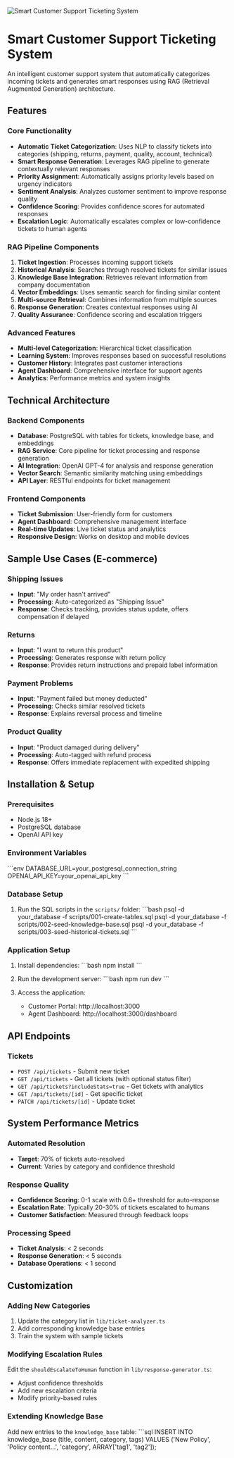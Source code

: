 ![Smart Customer Support Ticketing System](/public/image.png.png)

# Smart Customer Support Ticketing System

An intelligent customer support system that automatically categorizes incoming tickets and generates smart responses using RAG (Retrieval Augmented Generation) architecture.

## Features

### Core Functionality
- **Automatic Ticket Categorization**: Uses NLP to classify tickets into categories (shipping, returns, payment, quality, account, technical)
- **Smart Response Generation**: Leverages RAG pipeline to generate contextually relevant responses
- **Priority Assignment**: Automatically assigns priority levels based on urgency indicators
- **Sentiment Analysis**: Analyzes customer sentiment to improve response quality
- **Confidence Scoring**: Provides confidence scores for automated responses
- **Escalation Logic**: Automatically escalates complex or low-confidence tickets to human agents

### RAG Pipeline Components
1. **Ticket Ingestion**: Processes incoming support tickets
2. **Historical Analysis**: Searches through resolved tickets for similar issues
3. **Knowledge Base Integration**: Retrieves relevant information from company documentation
4. **Vector Embeddings**: Uses semantic search for finding similar content
5. **Multi-source Retrieval**: Combines information from multiple sources
6. **Response Generation**: Creates contextual responses using AI
7. **Quality Assurance**: Confidence scoring and escalation triggers

### Advanced Features
- **Multi-level Categorization**: Hierarchical ticket classification
- **Learning System**: Improves responses based on successful resolutions
- **Customer History**: Integrates past customer interactions
- **Agent Dashboard**: Comprehensive interface for support agents
- **Analytics**: Performance metrics and system insights

## Technical Architecture

### Backend Components
- **Database**: PostgreSQL with tables for tickets, knowledge base, and embeddings
- **RAG Service**: Core pipeline for ticket processing and response generation
- **AI Integration**: OpenAI GPT-4 for analysis and response generation
- **Vector Search**: Semantic similarity matching using embeddings
- **API Layer**: RESTful endpoints for ticket management

### Frontend Components
- **Ticket Submission**: User-friendly form for customers
- **Agent Dashboard**: Comprehensive management interface
- **Real-time Updates**: Live ticket status and analytics
- **Responsive Design**: Works on desktop and mobile devices

## Sample Use Cases (E-commerce)

### Shipping Issues
- **Input**: "My order hasn't arrived"
- **Processing**: Auto-categorized as "Shipping Issue"
- **Response**: Checks tracking, provides status update, offers compensation if delayed

### Returns
- **Input**: "I want to return this product"
- **Processing**: Generates response with return policy
- **Response**: Provides return instructions and prepaid label information

### Payment Problems
- **Input**: "Payment failed but money deducted"
- **Processing**: Checks similar resolved tickets
- **Response**: Explains reversal process and timeline

### Product Quality
- **Input**: "Product damaged during delivery"
- **Processing**: Auto-tagged with refund process
- **Response**: Offers immediate replacement with expedited shipping

## Installation & Setup

### Prerequisites
- Node.js 18+
- PostgreSQL database
- OpenAI API key

### Environment Variables
\`\`\`env
DATABASE_URL=your_postgresql_connection_string
OPENAI_API_KEY=your_openai_api_key
\`\`\`

### Database Setup
1. Run the SQL scripts in the `scripts/` folder:
   \`\`\`bash
   psql -d your_database -f scripts/001-create-tables.sql
   psql -d your_database -f scripts/002-seed-knowledge-base.sql
   psql -d your_database -f scripts/003-seed-historical-tickets.sql
   \`\`\`

### Application Setup
1. Install dependencies:
   \`\`\`bash
   npm install
   \`\`\`

2. Run the development server:
   \`\`\`bash
   npm run dev
   \`\`\`

3. Access the application:
   - Customer Portal: http://localhost:3000
   - Agent Dashboard: http://localhost:3000/dashboard

## API Endpoints

### Tickets
- `POST /api/tickets` - Submit new ticket
- `GET /api/tickets` - Get all tickets (with optional status filter)
- `GET /api/tickets?includeStats=true` - Get tickets with analytics
- `GET /api/tickets/[id]` - Get specific ticket
- `PATCH /api/tickets/[id]` - Update ticket

## System Performance Metrics

### Automated Resolution
- **Target**: 70% of tickets auto-resolved
- **Current**: Varies by category and confidence threshold

### Response Quality
- **Confidence Scoring**: 0-1 scale with 0.6+ threshold for auto-response
- **Escalation Rate**: Typically 20-30% of tickets escalated to humans
- **Customer Satisfaction**: Measured through feedback loops

### Processing Speed
- **Ticket Analysis**: < 2 seconds
- **Response Generation**: < 5 seconds
- **Database Operations**: < 1 second

## Customization

### Adding New Categories
1. Update the category list in `lib/ticket-analyzer.ts`
2. Add corresponding knowledge base entries
3. Train the system with sample tickets

### Modifying Escalation Rules
Edit the `shouldEscalateToHuman` function in `lib/response-generator.ts`:
- Adjust confidence thresholds
- Add new escalation criteria
- Modify priority-based rules

### Extending Knowledge Base
Add new entries to the `knowledge_base` table:
\`\`\`sql
INSERT INTO knowledge_base (title, content, category, tags) VALUES
('New Policy', 'Policy content...', 'category', ARRAY['tag1', 'tag2']);
